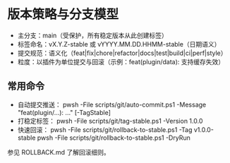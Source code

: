 # 版本策略与分支模型

- 主分支：main（受保护，所有稳定版本从此创建标签）
- 标签命名：vX.Y.Z-stable 或 vYYYY.MM.DD.HHMM-stable（日期语义）
- 提交规范：语义化（feat|fix|chore|refactor|docs|test|build|ci|perf|style）
- 粒度：以插件为单位提交与回滚（示例：feat(plugin/data): 支持缓存失效）

## 常用命令
- 自动提交推送：
  pwsh -File scripts/git/auto-commit.ps1 -Message "feat(plugin/...): ..." [-TagStable]
- 打稳定标签：
  pwsh -File scripts/git/tag-stable.ps1 -Version 1.0.0
- 快速回滚：
  pwsh -File scripts/git/rollback-to-stable.ps1 -Tag v1.0.0-stable
  pwsh -File scripts/git/rollback-to-stable.ps1 -DryRun

参见 ROLLBACK.md 了解回滚细则。